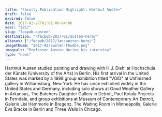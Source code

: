 ```yaml
---
title: "Faculty Publication Highlight: Hartmut Austen"
draft: false
expired: false
date: 2017-02-27T01:01:00-04:00
year: "2017"
slug: "facpub-austen"
destination: "/facpub/2017/01/austen-here/"
aliases: ["/facpub/2017/Jan/austen-here/"]
imagethumb: "2017-02/austen-thumbs.png"
imagealt: "Professor Austen during his interview"
type: "news"
---
```


Hartmut Austen studied painting and drawing with H.J. Diehl at Hochschule der Künste (University of the Arts) in Berlin. His first arrival in the United States was marked by a 1998 group exhibition titled "VOID" at Unfinished gallery in Williamsburg, New York. He has since exhibited widely in the United States and Germany, including solo shows at Good Weather Gallery in Arkansas, The Butchers Daughter Gallery in Detroit, Paul Kotula Projects in Ferndale, and group exhibitions at Museum of Contemporary Art Detroit, Galerie Lisi Hämmerle in Bregenz, The Waiting Room in Minneapolis, Galerie Eva Bracke in Berlin and Three Walls in Chicago.
